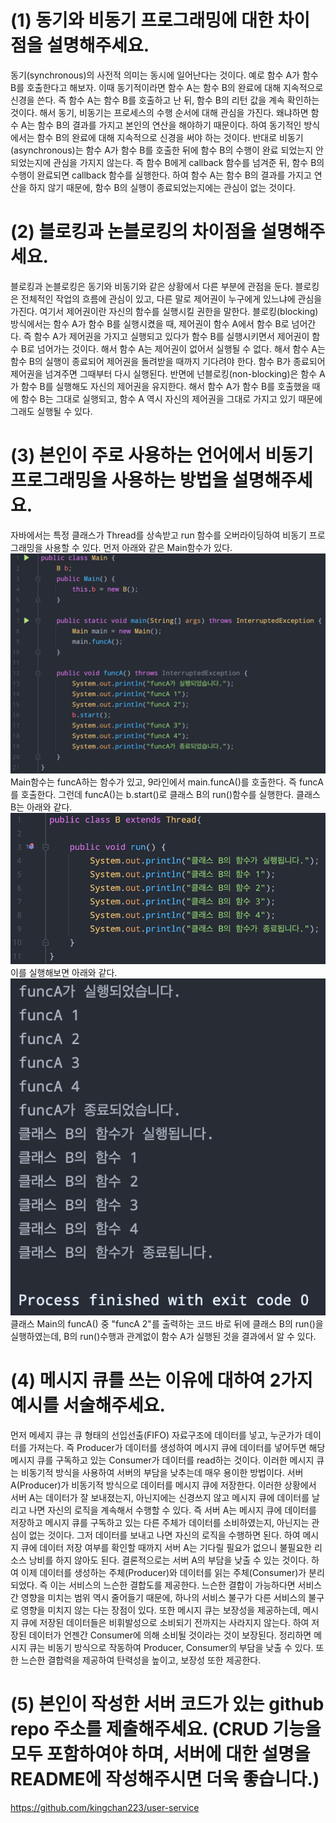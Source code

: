# (1) 동기와 비동기 프로그래밍에 대한 차이점을 설명해주세요.
동기(synchronous)의 사전적 의미는 동시에 일어난다는 것이다. 예로 함수 A가 함수 B를 호출한다고 해보자. 
이때 동기적이라면 함수 A는 함수 B의 완료에 대해 지속적으로 신경을 쓴다. 즉 함수 A는 함수 B를 호출하고 난 뒤, 함수 B의 리턴 값을 계속 확인하는 것이다. 
해서 동기, 비동기는 프로세스의 수행 순서에 대해 관심을 가진다. 왜냐하면 함수 A는 함수 B의 결과를 가지고 본인의 연산을 해야하기 때문이다. 
하여 동기적인 방식에서는 함수 B의 완료에 대해 지속적으로 신경을 써야 하는 것이다.
반대로 비동기(asynchronous)는 함수 A가 함수 B를 호출한 뒤에 함수 B의 수행이 완료 되었는지 안되었는지에 관심을 가지지 않는다. 
즉 함수 B에게 callback 함수를 넘겨준 뒤, 함수 B의 수행이 완료되면 callback 함수를 실행한다. 하여 함수 A는 함수 B의 결과를 가지고 연산을 하지 않기 때문에, 
함수 B의 실행이 종료되었는지에는 관심이 없는 것이다.

# (2) 블로킹과 논블로킹의 차이점을 설명해주세요.
블로킹과 논블로킹은 동기와 비동기와 같은 상황에서 다른 부분에 관점을 둔다. 블로킹은 전체적인 작업의 흐름에 관심이 있고, 다른 말로 제어권이 누구에게 있느냐에 관심을 가진다.
여기서 제어권이란 자신의 함수를 실행시킬 권한을 말한다.
블로킹(blocking) 방식에서는 함수 A가 함수 B를 실행시켰을 때, 제어권이 함수 A에서 함수 B로 넘어간다. 
즉 함수 A가 제어권을 가지고 실행되고 있다가 함수 B를 실행시키면서 제어권이 함수 B로 넘어가는 것이다. 해서 함수 A는 제어권이 없어서 실행될 수 없다. 
해서 함수 A는 함수 B의 실행이 종료되어 제어권을 돌려받을 때까지 기다려야 한다. 함수 B가 종료되어 제어권을 넘겨주면 그때부터 다시 실행된다.
반면에 넌블로킹(non-blocking)은 함수 A가 함수 B를 실행해도 자신의 제어권을 유지한다. 
해서 함수 A가 함수 B를 호출했을 때에 함수 B는 그대로 실행되고, 함수 A 역시 자신의 제어권을 그대로 가지고 있기 때문에 그래도 실행될 수 있다.


# (3) 본인이 주로 사용하는 언어에서 비동기 프로그래밍을 사용하는 방법을 설명해주세요.
자바에서는 특정 클래스가 Thread를 상속받고 run 함수를 오버라이딩하여 비동기 프로그래밍을 사용할 수 있다. 먼저 아래와 같은 Main함수가 있다.
![img.png](img.png)
Main함수는 funcA하는 함수가 있고, 9라인에서 main.funcA()를 호출한다. 즉 funcA를 호출한다. 그런데 funcA()는 b.start()로 클래스 B의 run()함수를 실행한다. 
클래스 B는 아래와 같다.
![img_1.png](img_1.png)
이를 실행해보면 아래와 같다.
![img_2.png](img_2.png)
클래스 Main의 funcA() 중 "funcA 2"를 출력하는 코드 바로 뒤에 클래스 B의 run()을  실행하였는데, B의 run()수행과 관계없이 함수 A가 실행된 것을 결과에서 알 수 있다.


# (4) 메시지 큐를 쓰는 이유에 대하여 2가지 예시를 서술해주세요.
먼저 메세지 큐는 큐 형태의 선입선출(FIFO) 자료구조에 데이터를 넣고, 누군가가 데이터를 가져는다. 
즉 Producer가 데이터를 생성하여 메시지 큐에 데이터를 넣어두면 해당 메시지 큐를 구독하고 있는 Consumer가 데이터를 read하는 것이다.
이러한 메시지 큐는 비동기적 방식을 사용하여 서버의 부담을 낮추는데 매우 용이한 방법이다. 
서버 A(Producer)가 비동기적 방식으로 데이터를 메시지 큐에 저장한다. 이러한 상황에서 서버 A는 데이터가 잘 보내졌는지, 
아닌지에는 신경쓰지 않고 메시지 큐에 데이터를 날리고 나면 자신의 로직을 계속해서 수행할 수 있다. 
즉 서버 A는 메시지 큐에 데이터를 저장하고 메시지 큐를 구독하고 있는 다른 주체가 데이터를 소비하였는지, 아닌지는 관심이 없는 것이다. 
그저 데이터를 보내고 나면 자신의 로직을 수행하면 된다. 하여 메시지 큐에 데이터 저장 여부를 확인할 때까지 서버 A는 기다릴 필요가 없으니 불필요한 리소스 낭비를 하지 않아도 된다.
결론적으로는 서버 A의 부담을 낮출 수 있는 것이다.
하여 이제 데이터를 생성하는 주체(Producer)와 데이터를 읽는 주체(Consumer)가 분리되었다. 
즉 이는 서비스의 느슨한 결합도를 제공한다. 느슨한 결합이 가능하다면 서비스 간 영향을 미치는 범위 역시 줄어들기 때문에, 하나의 서비스 불구가 다른 서비스의 불구로 영향을 미치지 않는 다는 장점이 있다.
또한 메시지 큐는 보장성을 제공하는데, 메시지 큐에 저장된 데이터들은 비휘발성으로 소비되기 전까지는 사라지지 않는다. 
하여 저장된 데이터가 언젠간 Consumer에 의해 소비될 것이라는 것이 보장된다.
정리하면 메시지 큐는 비동기 방식으로 작동하여 Producer, Consumer의 부담을 낮출 수 있다. 또한 느슨한 결합력을 제공하여 탄력성을 높이고, 보장성 또한 제공한다.


# (5) 본인이 작성한 서버 코드가 있는 github repo 주소를 제출해주세요. (CRUD 기능을 모두 포함하여야 하며, 서버에 대한 설명을 README에 작성해주시면 더욱 좋습니다.)
https://github.com/kingchan223/user-service